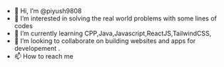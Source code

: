 - 👋 Hi, I’m @piyush9808
- 👀 I’m interested in solving the real world problems with some lines of codes
- 🌱 I’m currently learning CPP,Java,Javascript,ReactJS,TailwindCSS,
- 💞️ I’m looking to collaborate on building websites and apps for developement .
- 📫 How to reach me 

<!---
piyush9808/piyush9808 is a ✨ special ✨ repository because its `README.md` (this file) appears on your GitHub profile.
You can click the Preview link to take a look at your changes.
--->
